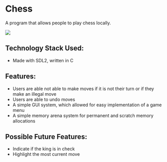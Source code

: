 # Chess
A program that allows people to play chess locally. 

![](Chess.GIF)

## Technology Stack Used: 
- Made with SDL2, written in C

## Features:
- Users are able not able to make moves if it is not their turn or if they make an illegal move 
- Users are able to undo moves
- A simple GUI system, which allowed for easy implementation of a game menu
- A simple memory arena system for permanent and scratch memory allocations

## Possible Future Features:
- Indicate if the king is in check
- Highlight the most current move
